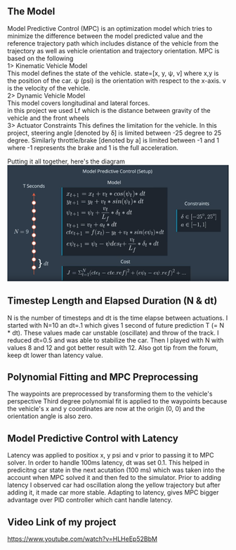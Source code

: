 <H2> The Model </H2>
Model Predictive Control (MPC) is an optimization model which tries to minimize the difference between the model predicted value and the reference trajectory path which includes distance of the vehicle from the trajectory as well as vehicle orientation and trajectory orientation.
MPC is based on the following <br>
  1> Kinematic Vehicle Model<br>
  This model defines the state of the vehicle. state=[x, y, ψ, v] where x,y is the position of the car. ψ (psi) is the orientation with respect to the x-axis. v is the velocity of the vehicle.<br>
  2> Dynamic Vehicle Model<br>
  This model covers longitudinal and lateral forces. <br> in this project we used Lf which is the distance between gravity of the vehicle and the front wheels<br>
  3> Actuator Constraints
  This defines the limitation for the vehicle. In this project, steering angle [denoted by δ] is limited between -25 degree to 25 degree. Similarly throttle/brake [denoted by a] is limited between -1 and 1 where -1 represents the brake and 1 is the full acceleration.<br>
  
  Putting it all together, here's the diagram<br>
  <img src="img/mpc.png">
  <br>
<H2> Timestep Length and Elapsed Duration (N & dt) </H2>
N is the number of timesteps and dt is the time elapse between actuations. I started with N=10 an dt=.1 which gives 1 second of future prediction T (= N * dt). These values made car unstable (oscillate) and throw of the track. I reduced dt=0.5 and was able to stabilize the car. Then I played with N with values 8 and 12 and got better result with 12. Also got tip from the forum, keep dt lower than latency value.

<H2> Polynomial Fitting and MPC Preprocessing </H2>
The waypoints are preprocessed by transforming them to the vehicle's perspective  Third degree polynomial fit is applied to the waypoints because the vehicle's x and y coordinates are now at the origin (0, 0) and the orientation angle is also zero.

<H2> Model Predictive Control with Latency</H2>
Latency was applied to positiox x, y psi and v prior to passing it to MPC solver. In order to handle 100ms latency, dt was set 0.1. This helped in predicitng car state in the next acutation (100 ms) which was taken into the account when MPC solved it and then fed to the simulator. Prior to adding latency I observed car had oscillation along the yellow trajectory but after adding it, it made car more stable. Adapting to latency, gives MPC bigger advantage over PID controller which cant handle latency.
<br>
<H2>Video Link of my project</H2>
<a href="https://www.youtube.com/watch?v=HLHeEp52BbM">https://www.youtube.com/watch?v=HLHeEp52BbM</a>
